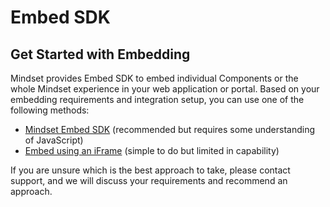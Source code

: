 # Embed SDK

## Get Started with Embedding&#x20;

Mindset provides Embed SDK to embed individual Components or the whole Mindset experience in your web application or portal. Based on your embedding requirements and integration setup, you can use one of the following methods:

* [Mindset Embed SDK](embed-sdk.md) (recommended but requires some understanding of JavaScript)
* [Embed using an iFrame](iframe-embedding.md) (simple to do but limited in capability)

If you are unsure which is the best approach to take, please contact support, and we will discuss your requirements and recommend an approach.&#x20;
